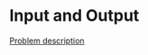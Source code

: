 # Input and Output

[Problem description](https://www.hackerrank.com/challenges/cpp-input-and-output)
